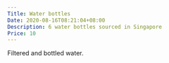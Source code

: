 ```yaml
---
Title: Water bottles
Date: 2020-08-16T08:21:04+08:00
Description: 6 water bottles sourced in Singapore
Price: 10
---
```


Filtered and bottled water.
